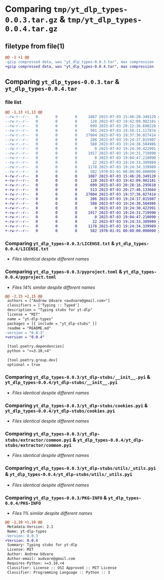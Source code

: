 # Comparing `tmp/yt_dlp_types-0.0.3.tar.gz` & `tmp/yt_dlp_types-0.0.4.tar.gz`

## filetype from file(1)

```diff
@@ -1 +1 @@
-gzip compressed data, was "yt_dlp_types-0.0.3.tar", max compression
+gzip compressed data, was "yt_dlp_types-0.0.4.tar", max compression
```

## Comparing `yt_dlp_types-0.0.3.tar` & `yt_dlp_types-0.0.4.tar`

### file list

```diff
@@ -1,13 +1,13 @@
--rw-r--r--   0        0        0     1087 2023-07-03 15:46:20.349120 yt_dlp_types-0.0.3/LICENSE.txt
--rw-r--r--   0        0        0      128 2023-07-03 19:42:09.982181 yt_dlp_types-0.0.3/README.md
--rw-r--r--   0        0        0      699 2023-07-03 20:12:36.690228 yt_dlp_types-0.0.3/pyproject.toml
--rw-r--r--   0        0        0      501 2023-07-03 19:58:11.117874 yt_dlp_types-0.0.3/yt_dlp-stubs/YoutubeDL.pyi
--rw-r--r--   0        0        0    27804 2023-07-03 19:37:36.027414 yt_dlp_types-0.0.3/yt_dlp-stubs/__init__.pyi
--rw-r--r--   0        0        0      286 2023-07-03 19:24:37.015987 yt_dlp_types-0.0.3/yt_dlp-stubs/_misc.pyi
--rw-r--r--   0        0        0      588 2023-07-03 19:24:38.504986 yt_dlp_types-0.0.3/yt_dlp-stubs/cookies.pyi
--rw-r--r--   0        0        0        0 2023-07-03 19:24:30.422991 yt_dlp_types-0.0.3/yt_dlp-stubs/extractor/__init__.pyi
--rw-r--r--   0        0        0     1917 2023-07-03 19:24:31.719990 yt_dlp_types-0.0.3/yt_dlp-stubs/extractor/common.pyi
--rw-r--r--   0        0        0        0 2023-07-03 19:04:47.210090 yt_dlp_types-0.0.3/yt_dlp-stubs/py.typed
--rw-r--r--   0        0        0       22 2023-07-03 19:24:33.389989 yt_dlp_types-0.0.3/yt_dlp-stubs/utils/__init__.pyi
--rw-r--r--   0        0        0     1178 2023-07-03 19:24:34.339989 yt_dlp_types-0.0.3/yt_dlp-stubs/utils/_utils.pyi
--rw-r--r--   0        0        0      582 1970-01-01 00:00:00.000000 yt_dlp_types-0.0.3/PKG-INFO
+-rw-r--r--   0        0        0     1087 2023-07-03 15:46:20.349120 yt_dlp_types-0.0.4/LICENSE.txt
+-rw-r--r--   0        0        0      128 2023-07-03 19:42:09.982181 yt_dlp_types-0.0.4/README.md
+-rw-r--r--   0        0        0      699 2023-07-03 20:28:16.295618 yt_dlp_types-0.0.4/pyproject.toml
+-rw-r--r--   0        0        0      513 2023-07-03 20:27:46.133664 yt_dlp_types-0.0.4/yt_dlp-stubs/YoutubeDL.pyi
+-rw-r--r--   0        0        0    27804 2023-07-03 19:37:36.027414 yt_dlp_types-0.0.4/yt_dlp-stubs/__init__.pyi
+-rw-r--r--   0        0        0      286 2023-07-03 19:24:37.015987 yt_dlp_types-0.0.4/yt_dlp-stubs/_misc.pyi
+-rw-r--r--   0        0        0      588 2023-07-03 19:24:38.504986 yt_dlp_types-0.0.4/yt_dlp-stubs/cookies.pyi
+-rw-r--r--   0        0        0        0 2023-07-03 19:24:30.422991 yt_dlp_types-0.0.4/yt_dlp-stubs/extractor/__init__.pyi
+-rw-r--r--   0        0        0     1917 2023-07-03 19:24:31.719990 yt_dlp_types-0.0.4/yt_dlp-stubs/extractor/common.pyi
+-rw-r--r--   0        0        0        0 2023-07-03 19:04:47.210090 yt_dlp_types-0.0.4/yt_dlp-stubs/py.typed
+-rw-r--r--   0        0        0       22 2023-07-03 19:24:33.389989 yt_dlp_types-0.0.4/yt_dlp-stubs/utils/__init__.pyi
+-rw-r--r--   0        0        0     1178 2023-07-03 19:24:34.339989 yt_dlp_types-0.0.4/yt_dlp-stubs/utils/_utils.pyi
+-rw-r--r--   0        0        0      582 1970-01-01 00:00:00.000000 yt_dlp_types-0.0.4/PKG-INFO
```

### Comparing `yt_dlp_types-0.0.3/LICENSE.txt` & `yt_dlp_types-0.0.4/LICENSE.txt`

 * *Files identical despite different names*

### Comparing `yt_dlp_types-0.0.3/pyproject.toml` & `yt_dlp_types-0.0.4/pyproject.toml`

 * *Files 14% similar despite different names*

```diff
@@ -2,15 +2,15 @@
 authors = ["Andrew Udvare <audvare@gmail.com>"]
 classifiers = ['Typing :: Typed']
 description = "Typing stubs for yt-dlp"
 license = "MIT"
 name = "yt-dlp-types"
 packages = [{ include = "yt_dlp-stubs" }]
 readme = "README.md"
-version = "0.0.3"
+version = "0.0.4"
 
 [tool.poetry.dependencies]
 python = ">=3.10,<4"
 
 [tool.poetry.group.dev]
 optional = true
```

### Comparing `yt_dlp_types-0.0.3/yt_dlp-stubs/__init__.pyi` & `yt_dlp_types-0.0.4/yt_dlp-stubs/__init__.pyi`

 * *Files identical despite different names*

### Comparing `yt_dlp_types-0.0.3/yt_dlp-stubs/cookies.pyi` & `yt_dlp_types-0.0.4/yt_dlp-stubs/cookies.pyi`

 * *Files identical despite different names*

### Comparing `yt_dlp_types-0.0.3/yt_dlp-stubs/extractor/common.pyi` & `yt_dlp_types-0.0.4/yt_dlp-stubs/extractor/common.pyi`

 * *Files identical despite different names*

### Comparing `yt_dlp_types-0.0.3/yt_dlp-stubs/utils/_utils.pyi` & `yt_dlp_types-0.0.4/yt_dlp-stubs/utils/_utils.pyi`

 * *Files identical despite different names*

### Comparing `yt_dlp_types-0.0.3/PKG-INFO` & `yt_dlp_types-0.0.4/PKG-INFO`

 * *Files 1% similar despite different names*

```diff
@@ -1,10 +1,10 @@
 Metadata-Version: 2.1
 Name: yt-dlp-types
-Version: 0.0.3
+Version: 0.0.4
 Summary: Typing stubs for yt-dlp
 License: MIT
 Author: Andrew Udvare
 Author-email: audvare@gmail.com
 Requires-Python: >=3.10,<4
 Classifier: License :: OSI Approved :: MIT License
 Classifier: Programming Language :: Python :: 3
```

